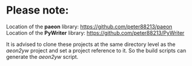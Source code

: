 # Please note:

Location of the  **paeon**  library: https://github.com/peter88213/paeon
Location of the  **PyWriter**  library: https://github.com/peter88213/PyWriter

It is advised to clone these projects at the same directory level as the  *aeon2yw*  project and set a project reference to it. So the build scripts can generate the  *aeon2yw*  script.


